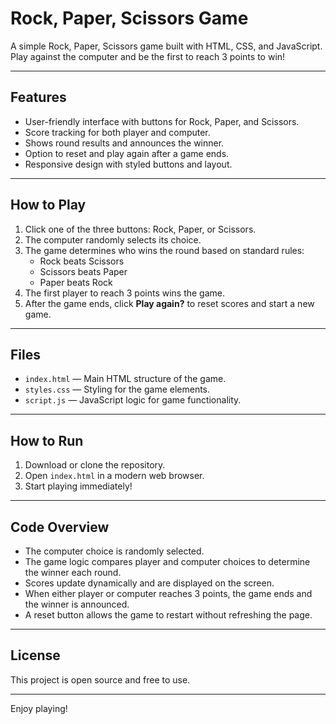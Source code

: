 # Rock, Paper, Scissors Game

A simple Rock, Paper, Scissors game built with HTML, CSS, and JavaScript.  
Play against the computer and be the first to reach 3 points to win!

---

## Features

- User-friendly interface with buttons for Rock, Paper, and Scissors.
- Score tracking for both player and computer.
- Shows round results and announces the winner.
- Option to reset and play again after a game ends.
- Responsive design with styled buttons and layout.

---

## How to Play

1. Click one of the three buttons: Rock, Paper, or Scissors.
2. The computer randomly selects its choice.
3. The game determines who wins the round based on standard rules:
   - Rock beats Scissors
   - Scissors beats Paper
   - Paper beats Rock
4. The first player to reach 3 points wins the game.
5. After the game ends, click **Play again?** to reset scores and start a new game.

---

## Files

- `index.html` — Main HTML structure of the game.
- `styles.css` — Styling for the game elements.
- `script.js` — JavaScript logic for game functionality.

---

## How to Run

1. Download or clone the repository.
2. Open `index.html` in a modern web browser.
3. Start playing immediately!

---

## Code Overview

- The computer choice is randomly selected.
- The game logic compares player and computer choices to determine the winner each round.
- Scores update dynamically and are displayed on the screen.
- When either player or computer reaches 3 points, the game ends and the winner is announced.
- A reset button allows the game to restart without refreshing the page.

---

## License

This project is open source and free to use.

---

Enjoy playing!

